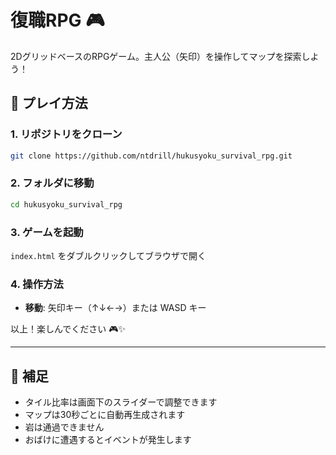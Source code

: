 # 復職RPG 🎮

2DグリッドベースのRPGゲーム。主人公（矢印）を操作してマップを探索しよう！

## 🚀 プレイ方法

### 1. リポジトリをクローン

```bash
git clone https://github.com/ntdrill/hukusyoku_survival_rpg.git
```

### 2. フォルダに移動

```bash
cd hukusyoku_survival_rpg
```

### 3. ゲームを起動

`index.html` をダブルクリックしてブラウザで開く

### 4. 操作方法

- **移動**: 矢印キー（↑↓←→）または WASD キー

以上！楽しんでください 🎮✨

---

## 📝 補足

- タイル比率は画面下のスライダーで調整できます
- マップは30秒ごとに自動再生成されます
- 岩は通過できません
- おばけに遭遇するとイベントが発生します
